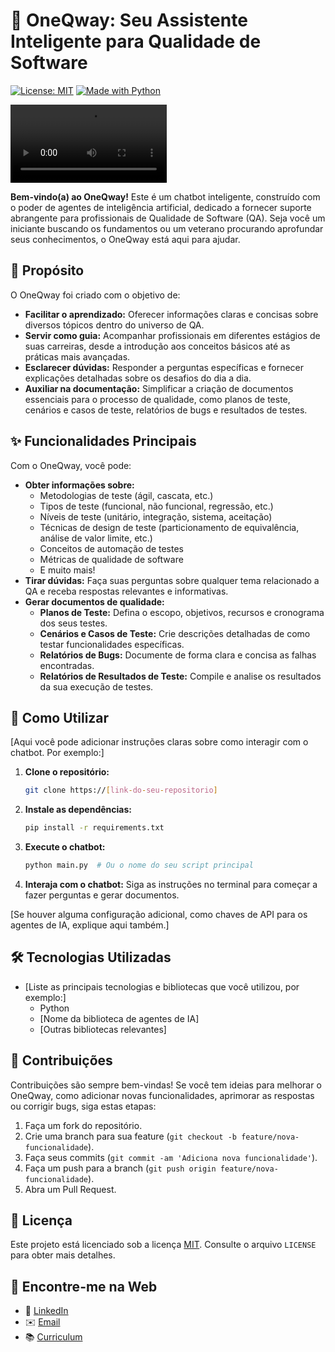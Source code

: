 # 🤖 OneQway: Seu Assistente Inteligente para Qualidade de Software

[![License: MIT](https://img.shields.io/badge/License-MIT-yellow.svg)](https://opensource.org/licenses/MIT)
[![Made with Python](https://img.shields.io/badge/Made%20with-Python-blue.svg)](https://www.python.org/)

<video controls width="250">
  <source src="https://github.com/davidtmasin/agent_qa/blob/main/oneqway%20existe.mp4" type="video/mp4">
</video>

**Bem-vindo(a) ao OneQway\!** Este é um chatbot inteligente, construído com o poder de agentes de inteligência artificial, dedicado a fornecer suporte abrangente para profissionais de Qualidade de Software (QA). Seja você um iniciante buscando os fundamentos ou um veterano procurando aprofundar seus conhecimentos, o OneQway está aqui para ajudar.

## 🎯 Propósito

O OneQway foi criado com o objetivo de:

  * **Facilitar o aprendizado:** Oferecer informações claras e concisas sobre diversos tópicos dentro do universo de QA.
  * **Servir como guia:** Acompanhar profissionais em diferentes estágios de suas carreiras, desde a introdução aos conceitos básicos até as práticas mais avançadas.
  * **Esclarecer dúvidas:** Responder a perguntas específicas e fornecer explicações detalhadas sobre os desafios do dia a dia.
  * **Auxiliar na documentação:** Simplificar a criação de documentos essenciais para o processo de qualidade, como planos de teste, cenários e casos de teste, relatórios de bugs e resultados de testes.

## ✨ Funcionalidades Principais

Com o OneQway, você pode:

  * **Obter informações sobre:**
      * Metodologias de teste (ágil, cascata, etc.)
      * Tipos de teste (funcional, não funcional, regressão, etc.)
      * Níveis de teste (unitário, integração, sistema, aceitação)
      * Técnicas de design de teste (particionamento de equivalência, análise de valor limite, etc.)
      * Conceitos de automação de testes
      * Métricas de qualidade de software
      * E muito mais\!
  * **Tirar dúvidas:** Faça suas perguntas sobre qualquer tema relacionado a QA e receba respostas relevantes e informativas.
  * **Gerar documentos de qualidade:**
      * **Planos de Teste:** Defina o escopo, objetivos, recursos e cronograma dos seus testes.
      * **Cenários e Casos de Teste:** Crie descrições detalhadas de como testar funcionalidades específicas.
      * **Relatórios de Bugs:** Documente de forma clara e concisa as falhas encontradas.
      * **Relatórios de Resultados de Teste:** Compile e analise os resultados da sua execução de testes.

## 🚀 Como Utilizar

[Aqui você pode adicionar instruções claras sobre como interagir com o chatbot. Por exemplo:]

1.  **Clone o repositório:**
    ```bash
    git clone https://[link-do-seu-repositorio]
    ```
2.  **Instale as dependências:**
    ```bash
    pip install -r requirements.txt
    ```
3.  **Execute o chatbot:**
    ```bash
    python main.py  # Ou o nome do seu script principal
    ```
4.  **Interaja com o chatbot:** Siga as instruções no terminal para começar a fazer perguntas e gerar documentos.

[Se houver alguma configuração adicional, como chaves de API para os agentes de IA, explique aqui também.]

## 🛠️ Tecnologias Utilizadas

  * [Liste as principais tecnologias e bibliotecas que você utilizou, por exemplo:]
      * Python
      * [Nome da biblioteca de agentes de IA]
      * [Outras bibliotecas relevantes]

## 🤝 Contribuições

Contribuições são sempre bem-vindas\! Se você tem ideias para melhorar o OneQway, como adicionar novas funcionalidades, aprimorar as respostas ou corrigir bugs, siga estas etapas:

1.  Faça um fork do repositório.
2.  Crie uma branch para sua feature (`git checkout -b feature/nova-funcionalidade`).
3.  Faça seus commits (`git commit -am 'Adiciona nova funcionalidade'`).
4.  Faça um push para a branch (`git push origin feature/nova-funcionalidade`).
5.  Abra um Pull Request.

## 📄 Licença

Este projeto está licenciado sob a licença [MIT](https://opensource.org/licenses/MIT). Consulte o arquivo `LICENSE` para obter mais detalhes.

## 📧 Encontre-me na Web

- 💼 [LinkedIn](https://www.linkedin.com/in/davidteixeirademasin/)
- ✉️ [Email](mailto:davidteixeira.info@gmail.com)
- 📚 [Curriculum](https://github.com/davidtmasin/davidtmasin/blob/main/curriculum.md)

